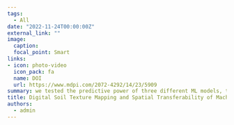 ```yaml
---
tags:
  - All
date: "2022-11-24T00:00:00Z"
external_link: ""
image:
  caption: 
  focal_point: Smart
links:
- icon: photo-video
  icon_pack: fa
  name: DOI
  url: https://www.mdpi.com/2072-4292/14/23/5909
summary: we tested the predictive power of three different ML models, the random forest, the support vector machine, and extreme gradient boosting coupled with the remote sensing data covariates to estimate soil texture data in Germany. 
title: Digital Soil Texture Mapping and Spatial Transferability of Machine Learning Models Using Sentinel-1, Sentinel-2, and Terrain-Derived Covariates
authors: 
  - admin
---
```


